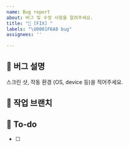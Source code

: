 ```yaml
---
name: Bug report
about: 버그 및 수정 사항을 알려주세요.
title: "🔨 [FIX] "
labels: "\U0001F6A8 bug"
assignees: ''

---
```


## 🐞 버그 설명
스크린 샷, 작동 환경 (OS, device 등)을 적어주세요.


## 🙋 작업 브랜치


## 📝 To-do
- [ ] 

